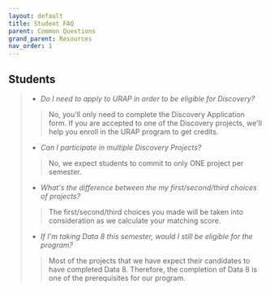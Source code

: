 ```yaml
---
layout: default
title: Student FAQ
parent: Common Questions
grand_parent: Resources
nav_order: 1
---
```

## Students

   > - *Do I need to apply to URAP in order to be eligible for Discovery?*
   >> No, you'll only need to complete the Discovery Application form. If you are accepted to one of the Discovery projects, we'll help you enroll in the URAP program to get credits.
   > - *Can I participate in multiple Discovery Projects?*
   >> No, we expect students to commit to only ONE project per semester.
   > - *What's the difference between the my first/second/third choices of projects?*
   >> The first/second/third choices you made will be taken into consideration as we calculate your matching score.
   > - *If I'm taking Data 8 this semester, would I still be eligible for the program?*
   >> Most of the projects that we have expect their candidates to have completed Data 8. Therefore, the completion of Data 8 is one of the prerequisites for our program.
   
   

